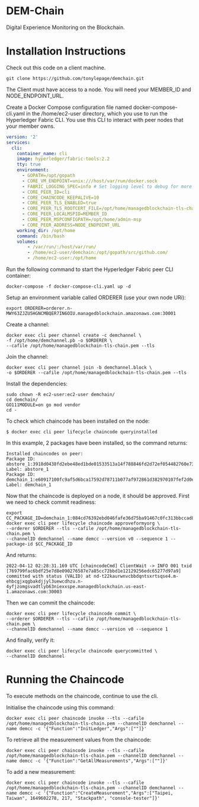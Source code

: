 # DEM-Chain
Digital Experience Monitoring on the Blockchain.

# Installation Instructions
Check out this code on a client machine. 

```
git clone https://github.com/tonylepage/demchain.git
```

The Client must have access to a node. You will need your MEMBER_ID and NODE_ENDPOINT_URL.

Create a Docker Compose configuration file named docker-compose-cli.yaml in the /home/ec2-user directory, which you use to run the Hyperledger Fabric CLI. You use this CLI to interact with peer nodes that your member owns. 

```yaml
version: '2'
services:
  cli:
    container_name: cli
    image: hyperledger/fabric-tools:2.2
    tty: true
    environment:
      - GOPATH=/opt/gopath
      - CORE_VM_ENDPOINT=unix:///host/var/run/docker.sock
      - FABRIC_LOGGING_SPEC=info # Set logging level to debug for more verbose logging
      - CORE_PEER_ID=cli
      - CORE_CHAINCODE_KEEPALIVE=10
      - CORE_PEER_TLS_ENABLED=true
      - CORE_PEER_TLS_ROOTCERT_FILE=/opt/home/managedblockchain-tls-chain.pem
      - CORE_PEER_LOCALMSPID=MEMBER_ID
      - CORE_PEER_MSPCONFIGPATH=/opt/home/admin-msp
      - CORE_PEER_ADDRESS=NODE_ENDPOINT_URL
    working_dir: /opt/home
    command: /bin/bash
    volumes:
        - /var/run/:/host/var/run/
        - /home/ec2-user/demchain:/opt/gopath/src/github.com/
        - /home/ec2-user:/opt/home
```

Run the following command to start the Hyperledger Fabric peer CLI container:

```
docker-compose -f docker-compose-cli.yaml up -d
```

Setup an environment variable called ORDERER (use your own node URi):
```
export ORDERER=orderer.n-MWY63ZJZU5HGNCMBQER7IN6OIU.managedblockchain.amazonaws.com:30001
```

Create a channel:
```
docker exec cli peer channel create -c demchannel \
-f /opt/home/demchannel.pb -o $ORDERER \
--cafile /opt/home/managedblockchain-tls-chain.pem --tls
```

Join the channel:
```
docker exec cli peer channel join -b demchannel.block \
-o $ORDERER --cafile /opt/home/managedblockchain-tls-chain.pem --tls
```

Install the dependencies:
```
sudo chown -R ec2-user:ec2-user demchain/
cd demchain/
GO111MODULE=on go mod vendor
cd -
```

To check which chaincode has been installed on the node:
```
$ docker exec cli peer lifecycle chaincode queryinstalled
```

In this example, 2 packages have been installed, so the command returns:
```
Installed chaincodes on peer:
Package ID: abstore_1:3918d0438fd2ebe48ed1bde01533513a14f788846fd2d72ef054482760e73409, Label: abstore_1
Package ID: demchain_1:e60917100fc9af5d6bca17592d78711b077af972861d382970107fef2d0e9cdc, Label: demchain_1
```

Now that the chaincode is deployed on a node, it should be approved. First we need to check commit readiness:
```
export CC_PACKAGE_ID=demchain_1:084cd76392ebd046fafe36d75ba91467c0fc313bbccad83489b11d941ad42fe9
docker exec cli peer lifecycle chaincode approveformyorg \
--orderer $ORDERER --tls --cafile /opt/home/managedblockchain-tls-chain.pem \
--channelID demchannel --name demcc --version v0 --sequence 1 --package-id $CC_PACKAGE_ID
```

And returns:
```
2022-04-12 02:28:31.169 UTC [chaincodeCmd] ClientWait -> INFO 001 txid [769799fac6bdf25e7d8e090276587e7a85cc72bbd1e12129256edc65277d97a9] committed with status (VALID) at nd-t22kaurwnvcbbdqntsxrtsqse4.m-ehbcgjxqgbakdjjyl3uewcdhzu.n-4yfjzomgsvadtlyb63niexxspe.managedblockchain.us-east-1.amazonaws.com:30003
```

Then we can commit the chaincode:
```
docker exec cli peer lifecycle chaincode commit \
--orderer $ORDERER --tls --cafile /opt/home/managedblockchain-tls-chain.pem \
--channelID demchannel --name demcc --version v0 --sequence 1
```

And finally, verify it:
```
docker exec cli peer lifecycle chaincode querycommitted \
--channelID demchannel
```

# Running the Chaincode

To execute methods on the chaincode, continue to use the cli.

Initialise the chaincode using this command:
```
docker exec cli peer chaincode invoke --tls --cafile /opt/home/managedblockchain-tls-chain.pem --channelID demchannel --name demcc -c '{"Function":"InitLedger","Args":[""]}'
```

To retrieve all the measurement values from the chaincode:
```
docker exec cli peer chaincode invoke --tls --cafile /opt/home/managedblockchain-tls-chain.pem --channelID demchannel --name demcc -c '{"Function":"GetAllMeasurements","Args":[""]}'
```

To add a new measurement:
```
docker exec cli peer chaincode invoke --tls --cafile /opt/home/managedblockchain-tls-chain.pem --channelID demchannel --name demcc -c '{"Function":"CreateMeasurement","Args":["Taipei, Taiwan", 1649602278, 217, "Stackpath", "console-tester"]}'
```
